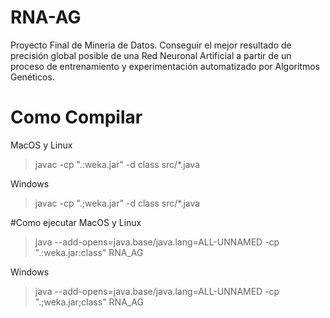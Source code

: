 # RNA-AG
Proyecto Final de Mineria de Datos.
Conseguir el mejor resultado de precisión global posible de una Red Neuronal Artificial a partir de un proceso de entrenamiento y experimentación automatizado por Algoritmos Genéticos.

# Como Compilar
MacOS y Linux
>javac -cp ".:weka.jar" -d class src/*.java

Windows
>javac -cp ".;weka.jar" -d class src/*.java

#Como ejecutar
MacOS y Linux
>java --add-opens=java.base/java.lang=ALL-UNNAMED -cp ".:weka.jar:class" RNA_AG

Windows
>java --add-opens=java.base/java.lang=ALL-UNNAMED -cp ".;weka.jar;class" RNA_AG
